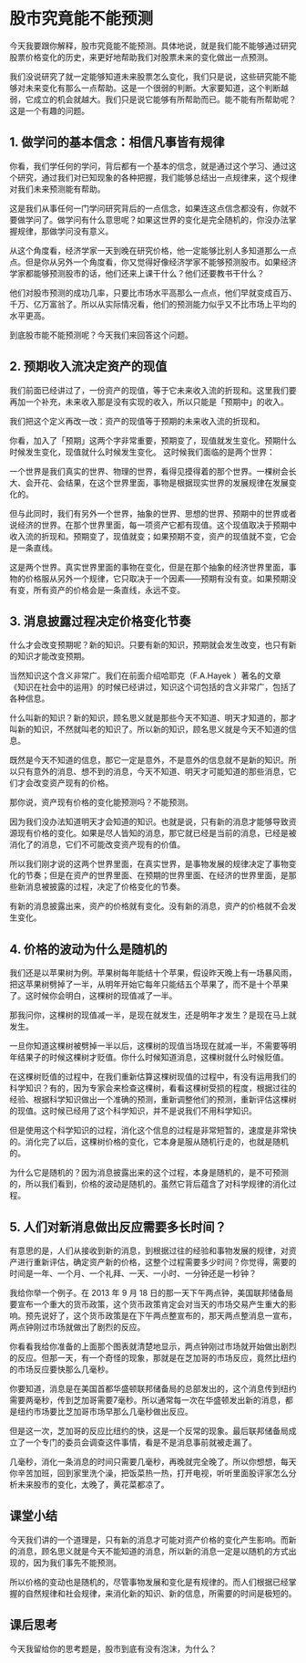 # 股市究竟能不能预测
今天我要跟你解释，股市究竟能不能预测。具体地说，就是我们能不能够通过研究股票价格变化的历史，来更好地帮助我们对股票未来的变化做出一点预测。

我们没说研究了就一定能够知道未来股票怎么变化，我们只是说，这些研究能不能够对未来变化有那么一点帮助。这是一个很弱的判断。大家要知道，这个判断越弱，它成立的机会就越大。我们只是说它能够有所帮助而已。能不能有所帮助呢？这是一个有趣的问题。

## 1. 做学问的基本信念：相信凡事皆有规律
你看，我们学任何的学问，背后都有一个基本的信念，就是通过这个学习、通过这个研究，通过我们对已知现象的各种把握，我们能够总结出一点规律来，这个规律对我们未来预测能有帮助。

这是我们从事任何一门学问研究背后的一点信念，如果连这点信念都没有，你就不要做学问了。做学问有什么意思呢？如果这世界的变化是完全随机的，你没办法掌握规律，那做学问没有意义。

从这个角度看，经济学家一天到晚在研究价格，他一定能够比别人多知道那么一点点。但是你从另外一个角度看，你又觉得好像经济学家不能够预测股市。如果经济学家都能够预测股市的话，他们还来上课干什么？他们还要教书干什么？

他们对股市预测的成功几率，只要比市场水平高那么一点点，他们早就变成百万、千万、亿万富翁了。所以从实际情况看，他们的预测能力似乎又不比市场上平均的水平更高。

到底股市能不能预测呢？今天我们来回答这个问题。

## 2. 预期收入流决定资产的现值
我们前面已经讲过了，一份资产的现值，等于它未来收入流的折现和。这里我们要再加一个补充，未来收入那是没有实现的收入，所以只能是「预期中」的收入。

我们把这个定义再改一改：资产的现值等于预期的未来收入流的折现和。

你看，加入了「预期」这两个字非常重要，预期变了，现值就发生变化。预期什么时候发生变化，现值就什么时候发生变化。
这时候我们面临的是两个世界：

一个世界是我们真实的世界、物理的世界，看得见摸得着的那个世界。一棵树会长大、会开花、会结果，在这个世界里面，事物是根据现实世界的发展规律在发展变化的。

但与此同时，我们有另外一个世界，抽象的世界、思想的世界、预期中的世界或者说经济的世界。在那个世界里面，每一项资产它都有现值。这个现值取决于预期中收入流的折现和。预期变了，现值就变；如果预期不变，资产的现值就不变，它会是一条直线。

这是两个世界。真实世界里面的事物在变化，但是在那个抽象的经济世界里面，事物的价格服从另外一个规律，它只取决于一个因素——预期有没有变。如果预期没有变，所有资产的价格会是一条直线，永远不变。
 
## 3. 消息披露过程决定价格变化节奏
什么才会改变预期呢？新的知识。只要有新的知识，预期就会发生改变，也只有新的知识才能改变预期。

当然知识这个含义非常广。我们在前面介绍哈耶克（F.A.Hayek ）著名的文章《知识在社会中的运用》的时候已经讲过，知识这个词包括的含义非常广，包括了各种信息。

什么叫新的知识？新的知识，顾名思义就是那些今天不知道、明天才知道的，那才叫新的知识，不然就叫老的知识了。所以新的知识，顾名思义就是今天不知道的信息。

既然是今天不知道的信息，那它一定是意外，不是意外的信息就不是新的知识。所以只有意外的消息、想不到的消息，今天不知道、明天才可能知道的那些消息，它们才会改变资产现有的价格。

那你说，资产现有价格的变化能预测吗？不能预测。

因为我们没办法知道明天才会知道的知识。也就是说，只有新的消息才能够导致资源现有价格的变化。如果是尽人皆知的消息，那它就已经是当前的消息，已经是被消化了的消息，它们不可能改变资产现有的价值。

所以我们刚才说的这两个世界里面，在真实世界，是事物发展的规律决定了事物变化的节奏；但是在资产的世界里面、在预期的世界里面、在经济的世界里面，是那些新消息被披露的过程，决定了价格变化的节奏。

有新的消息披露出来，资产的价格就有变化。没有新的消息，资产的价格就不会发生变化。

## 4. 价格的波动为什么是随机的
我们还是以苹果树为例。苹果树每年能结十个苹果，假设昨天晚上有一场暴风雨，把这苹果树劈掉了一半，从明年开始它每年只能结五个苹果了，而不是十个苹果了。这时候你会明白，这棵树的现值减了一半。

那我问你，这棵树的现值减一半，是现在就发生，还是明年才发生？是现在马上就发生。

一旦你知道这棵树被劈掉一半以后，这棵树的现值当场现在就减一半，不需要等明年结果子的时候这棵树才贬值。你什么时候知道消息，这棵树就什么时候贬值。

在这棵树贬值的过程中，在我们重新估算这棵树现值的过程中，有没有运用我们的科学知识？有的，因为专家会来检查这棵树，看看这棵树受损的程度，根据过往的经验、根据科学知识做出一个准确的预测，重新调整他们的预测，重新评估这棵树的现值。这时候已经用了这个科学知识，并不是说我们不用科学知识。

但是使用这个科学知识的过程，消化这个信息的过程是非常短暂的，速度是非常快的。消化完了以后，这棵树价格的变化，它本身是服从随机行走的，也就是随机的。

为什么它是随机的？因为消息披露出来的这个过程，本身是随机的，是不可预测的，所以我们看到，价格的波动是随机的。虽然它背后蕴含了对科学规律的消化过程。

## 5. 人们对新消息做出反应需要多长时间？
有意思的是，人们从接收到新的消息，到根据过往的经验和事物发展的规律，对资产进行重新评估，确定资产新的价格，这整个过程需要多少时间？你觉得，需要的时间是一年、一个月、一个礼拜、一天、一小时、一分钟还是一秒钟？

我给你举一个例子。在 2013 年 9 月 18 日的那一天下午两点钟，美国联邦储备局要宣布一个重大的货币政策，这个货币政策肯定会对当天的市场交易产生重大的影响。预先说好了，这个货币政策是在下午两点整宣布的，那天两点整消息一宣布，两点钟刚过市场就做出了剧烈的反应。
 
你看看我给你准备的上面那个图表就清楚地显示，两点钟刚过市场就开始做出剧烈的反应。但那一天，有一个奇怪的现象，那就是在芝加哥的市场反应，竟然比纽约的市场反应要快那么几毫秒。 
 
你要知道，消息是在美国首都华盛顿联邦储备局的总部发出的，这个消息传到纽约需要两毫秒，传到芝加哥需要7毫秒。所以通常每一次在华盛顿发出新的消息，都是纽约市场要比芝加哥市场早那么几毫秒做出反应。

但是这一次，芝加哥的反应比纽约的快，这是一个反常的现象。最后联邦储备局成立了一个专门的委员会调查这件事情，看是不是消息事前就被走漏了。

几毫秒，消化一条消息的时间只需要几毫秒，再晚就完全晚了。所以你想想，每天你辛苦加班，回到家里洗个澡，把饭菜热一热，打开电视，听听里面股评家怎么分析未来股市的变化，太晚了，黄花菜都凉了。

## 课堂小结
今天我们讲的一个道理是，只有新的消息才可能对资产价格的变化产生影响。而新的消息，顾名思义就是今天不能知道的消息，所以新的消息一定是以随机的方式出现的，因为我们事先不能预测。

所以价格的变动也是随机的，尽管事物发展和变化是有规律的。而人们根据已经掌握的自然规律和社会规律，来消化新的知识、新的信息，所需要的时间是极短的。

## 课后思考
今天我留给你的思考题是，股市到底有没有泡沫，为什么？